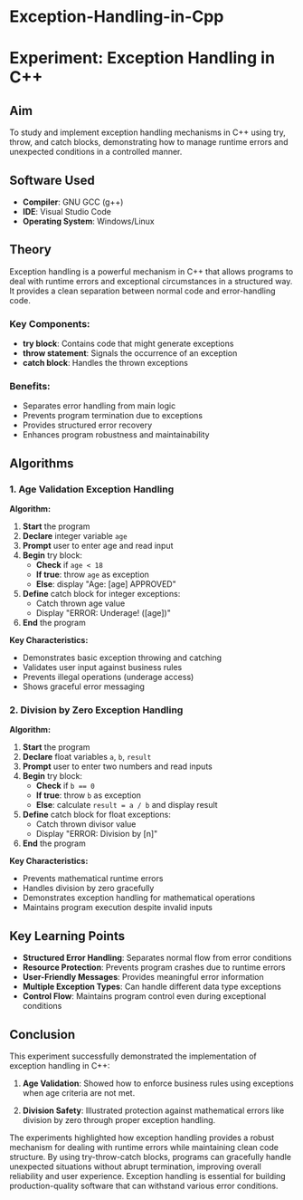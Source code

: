 # Exception-Handling-in-Cpp

# Experiment: Exception Handling in C++

## Aim
To study and implement exception handling mechanisms in C++ using try, throw, and catch blocks, demonstrating how to manage runtime errors and unexpected conditions in a controlled manner.

## Software Used
- **Compiler**: GNU GCC (g++)
- **IDE**: Visual Studio Code
- **Operating System**: Windows/Linux

## Theory
Exception handling is a powerful mechanism in C++ that allows programs to deal with runtime errors and exceptional circumstances in a structured way. It provides a clean separation between normal code and error-handling code.

### Key Components:
- **try block**: Contains code that might generate exceptions
- **throw statement**: Signals the occurrence of an exception
- **catch block**: Handles the thrown exceptions

### Benefits:
- Separates error handling from main logic
- Prevents program termination due to exceptions
- Provides structured error recovery
- Enhances program robustness and maintainability

## Algorithms

### 1. Age Validation Exception Handling

**Algorithm:**
1. **Start** the program
2. **Declare** integer variable `age`
3. **Prompt** user to enter age and read input
4. **Begin** try block:
   - **Check** if `age < 18`
   - **If true**: throw `age` as exception
   - **Else**: display "Age: [age] APPROVED"
5. **Define** catch block for integer exceptions:
   - Catch thrown age value
   - Display "ERROR: Underage! ([age])"
6. **End** the program

**Key Characteristics:**
- Demonstrates basic exception throwing and catching
- Validates user input against business rules
- Prevents illegal operations (underage access)
- Shows graceful error messaging

### 2. Division by Zero Exception Handling

**Algorithm:**
1. **Start** the program
2. **Declare** float variables `a`, `b`, `result`
3. **Prompt** user to enter two numbers and read inputs
4. **Begin** try block:
   - **Check** if `b == 0`
   - **If true**: throw `b` as exception
   - **Else**: calculate `result = a / b` and display result
5. **Define** catch block for float exceptions:
   - Catch thrown divisor value
   - Display "ERROR: Division by [n]"
6. **End** the program

**Key Characteristics:**
- Prevents mathematical runtime errors
- Handles division by zero gracefully
- Demonstrates exception handling for mathematical operations
- Maintains program execution despite invalid inputs

## Key Learning Points

- **Structured Error Handling**: Separates normal flow from error conditions
- **Resource Protection**: Prevents program crashes due to runtime errors
- **User-Friendly Messages**: Provides meaningful error information
- **Multiple Exception Types**: Can handle different data type exceptions
- **Control Flow**: Maintains program control even during exceptional conditions

## Conclusion

This experiment successfully demonstrated the implementation of exception handling in C++:

1. **Age Validation**: Showed how to enforce business rules using exceptions when age criteria are not met.

2. **Division Safety**: Illustrated protection against mathematical errors like division by zero through proper exception handling.

The experiments highlighted how exception handling provides a robust mechanism for dealing with runtime errors while maintaining clean code structure. By using try-throw-catch blocks, programs can gracefully handle unexpected situations without abrupt termination, improving overall reliability and user experience. Exception handling is essential for building production-quality software that can withstand various error conditions.
